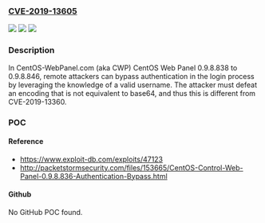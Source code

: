 ### [CVE-2019-13605](https://cve.mitre.org/cgi-bin/cvename.cgi?name=CVE-2019-13605)
![](https://img.shields.io/static/v1?label=Product&message=n%2Fa&color=blue)
![](https://img.shields.io/static/v1?label=Version&message=n%2Fa&color=blue)
![](https://img.shields.io/static/v1?label=Vulnerability&message=n%2Fa&color=brighgreen)

### Description

In CentOS-WebPanel.com (aka CWP) CentOS Web Panel 0.9.8.838 to 0.9.8.846, remote attackers can bypass authentication in the login process by leveraging the knowledge of a valid username. The attacker must defeat an encoding that is not equivalent to base64, and thus this is different from CVE-2019-13360.

### POC

#### Reference
- https://www.exploit-db.com/exploits/47123
- http://packetstormsecurity.com/files/153665/CentOS-Control-Web-Panel-0.9.8.836-Authentication-Bypass.html

#### Github
No GitHub POC found.

